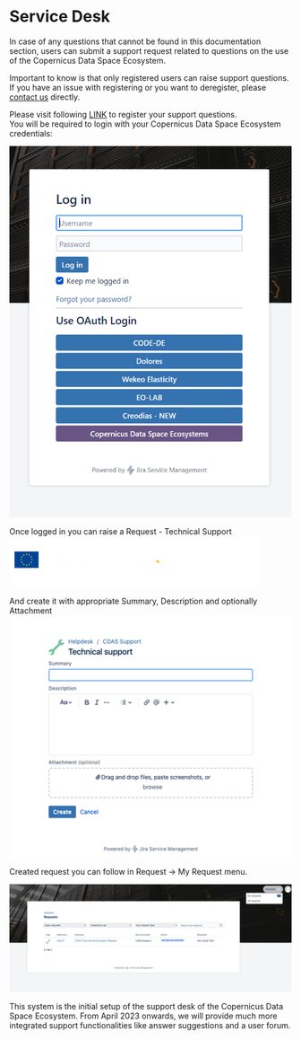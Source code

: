 # Service Desk

In case of any questions that cannot be found in this documentation section, users can submit a support request related to questions on the use of the Copernicus Data Space Ecosystem.

Important to know is that only registered users can raise support questions. If you have an issue with registering or you want to deregister, please [contact us](mailto://help-cdse-login@cloudferro.com?Subject=Subject%20Text&Body=Your%20comments)  directly.


Please visit following [LINK](https://jira.cloudferro.com/servicedesk/customer/portal/55/user/login?destination=portal%2F55) to register your support questions.  
You will be required to login with your Copernicus Data Space Ecosystem credentials:

![Log in](../_images/support_v2.png)

Once logged in you can raise a Request  - Technical Support 
![Landing page](../_images/logos.png)

And create it with appropriate Summary, Description and optionally Attachment
![Helpdesk](../_images/summary.png)

Created request you can follow in Request -> My Request menu. 

![Request](../_images/request.png)

This system is the initial setup of the support desk of the Copernicus Data Space Ecosystem. From April 2023 onwards, we will provide much more integrated support functionalities like answer suggestions and a user forum.


